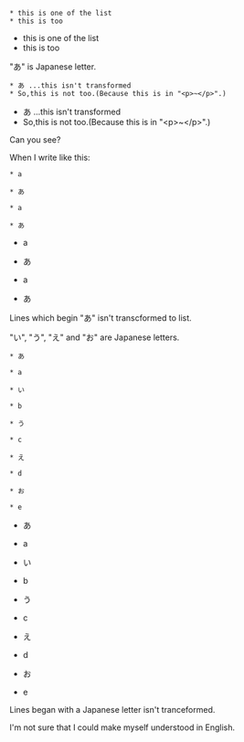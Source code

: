 
    * this is one of the list
    * this is too

* this is one of the list
* this is too

"あ" is Japanese letter.

    * あ ...this isn't transformed
    * So,this is not too.(Because this is in "<p>~</p>".)

* あ ...this isn't transformed
* So,this is not too.(Because this is in "&lt;p&gt;~&lt;/p&gt;".)

Can you see?

When I write like this:

    * a
    
    * あ
    
    * a
    
    * あ

* a

* あ

* a

* あ

Lines which begin "あ" isn't transcformed to list.

"い", "う", "え" and "お" are Japanese letters.

    * あ
    
    * a
    
    * い
    
    * b
    
    * う
    
    * c
    
    * え
    
    * d
    
    * お
    
    * e

* あ

* a

* い

* b

* う

* c

* え

* d

* お

* e

Lines began with a Japanese letter isn't tranceformed.

I'm not sure that I could make myself understood in English.
